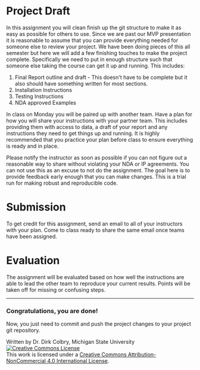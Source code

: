 # Project Draft

In this assignment you will clean finish up the git structure to make it as easy as possible for others to use.  Since we are past our MVP presentation it is reasonable to assume that you can provide everything needed for someone else to review your project.  We have been doing pieces of this all semester but here we will add a few finishing touches to make the project complete. Specifically we need to put in enough structure such that someone else taking the course can get it up and running. This includes: 

1. Final Report outline and draft - This doesn't have to be complete but it also should have something written for most sections. 
2. Installation Instructions
3. Testing Instructions
4. NDA approved Examples 

In class on Monday you will be paired up with another team. Have a plan for how you will share your instructions with your partner team. This includes providing them with access to data, a draft of your report and any instructions they need to get things up and running.  It is highly recommended that you practice your plan before class to ensure everything is ready and in place. 

Please notify the instructor as soon as possible if you can not figure out a reasonable way to share without violating your NDA or IP agreements.  You can not use this as an excuse to not do the assignment.  The goal here is to provide feedback early enough that you can make changes.  This is a trial run for making robust and reproducible code. 

# Submission

To get credit for this assignment, send an email to all of your instructors with your plan. Come to class ready to share the same email once teams have been assigned.

# Evaluation

The assignment will be evaluated based on how well the instructions are able to lead the other team to reproduce your current results.  Points will be taken off for missing or confusing steps.  

-----

### Congratulations, you are done!

Now, you just need to commit and push the project changes to your project git repository. 

Written by Dr. Dirk Colbry, Michigan State University
<a rel="license" href="http://creativecommons.org/licenses/by-nc/4.0/"><img alt="Creative Commons License" style="border-width:0" src="https://i.creativecommons.org/l/by-nc/4.0/88x31.png" /></a><br />This work is licensed under a <a rel="license" href="http://creativecommons.org/licenses/by-nc/4.0/">Creative Commons Attribution-NonCommercial 4.0 International License</a>.
